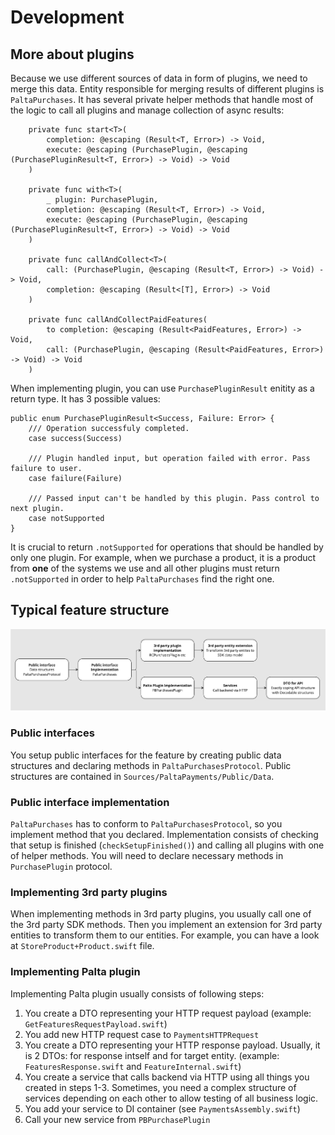 # Development

## More about plugins
Because we use different sources of data in form of plugins, we need to merge this data. Entity responsible for merging results of different plugins is `PaltaPurchases`. It has several private helper methods that handle most of the logic to call all plugins and manage collection of async results:
```
    private func start<T>(
        completion: @escaping (Result<T, Error>) -> Void,
        execute: @escaping (PurchasePlugin, @escaping (PurchasePluginResult<T, Error>) -> Void) -> Void
    )
    
    private func with<T>(
        _ plugin: PurchasePlugin,
        completion: @escaping (Result<T, Error>) -> Void,
        execute: @escaping (PurchasePlugin, @escaping (PurchasePluginResult<T, Error>) -> Void) -> Void
    )
    
    private func callAndCollect<T>(
        call: (PurchasePlugin, @escaping (Result<T, Error>) -> Void) -> Void,
        completion: @escaping (Result<[T], Error>) -> Void
    )
    
    private func callAndCollectPaidFeatures(
        to completion: @escaping (Result<PaidFeatures, Error>) -> Void,
        call: (PurchasePlugin, @escaping (Result<PaidFeatures, Error>) -> Void) -> Void
    )
```

When implementing plugin, you can use `PurchasePluginResult` enitity as a return type. It has 3 possible values:
```
public enum PurchasePluginResult<Success, Failure: Error> {
    /// Operation successfuly completed.
    case success(Success)
    
    /// Plugin handled input, but operation failed with error. Pass failure to user.
    case failure(Failure)
    
    /// Passed input can't be handled by this plugin. Pass control to next plugin.
    case notSupported
}
```
It is crucial to return `.notSupported` for operations that should be handled by only one plugin. For example, when we purchase a product, it is a product from **one** of the systems we use and all other plugins must return `.notSupported` in order to help `PaltaPurchases` find the right one.

## Typical feature structure
![Typical feature structure](feature-structure.jpg)

### Public interfaces
You setup public interfaces for the feature by creating public data structures and declaring methods in `PaltaPurchasesProtocol`. Public structures are contained in `Sources/PaltaPayments/Public/Data`.

### Public interface implementation
`PaltaPurchases` has to conform to `PaltaPurchasesProtocol`, so you implement method that you declared. Implementation consists of checking that setup is finished (`checkSetupFinished()`) and calling all plugins with one of helper methods.
You will need to declare necessary methods in `PurchasePlugin` protocol.

### Implementing 3rd party plugins
When implementing methods in 3rd party plugins, you usually call one of the 3rd party SDK methods. Then you implement an extension for 3rd party entities to transform them to our entities. For example, you can have a look at `StoreProduct+Product.swift` file.

### Implementing Palta plugin
Implementing Palta plugin usually consists of following steps:

1. You create a DTO representing your HTTP request payload (example: `GetFeaturesRequestPayload.swift`)
2. You add new HTTP request case to `PaymentsHTTPRequest`
3. You create a DTO representing your HTTP response payload. Usually, it is 2 DTOs: for response intself and for target entity. (example: `FeaturesResponse.swift` and `FeatureInternal.swift`)
4. You create a service that calls backend via HTTP using all things you created in steps 1-3. Sometimes, you need a complex structure of services depending on each other to allow testing of all business logic.
5. You add your service to DI container (see `PaymentsAssembly.swift`)
6. Call your new service from `PBPurchasePlugin`
